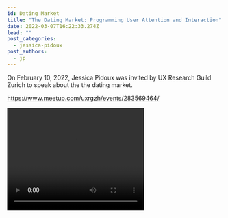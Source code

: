 ```yaml
---
id: Dating Market
title: "The Dating Market: Programming User Attention and Interaction"
date: 2022-03-07T16:22:33.274Z
lead: ""
post_categories:
  - jessica-pidoux
post_authors:
  - jp
---
```

On February 10, 2022, Jessica Pidoux was invited by UX Research Guild Zurich to speak about the the dating market.

<https://www.meetup.com/uxrgzh/events/283569464/>

<video width="320" height="240" controls>
  <source src="/assets/media/Meetup_February2022_Jessica Pidoux.mp4" type="video/mp4">
</video> 